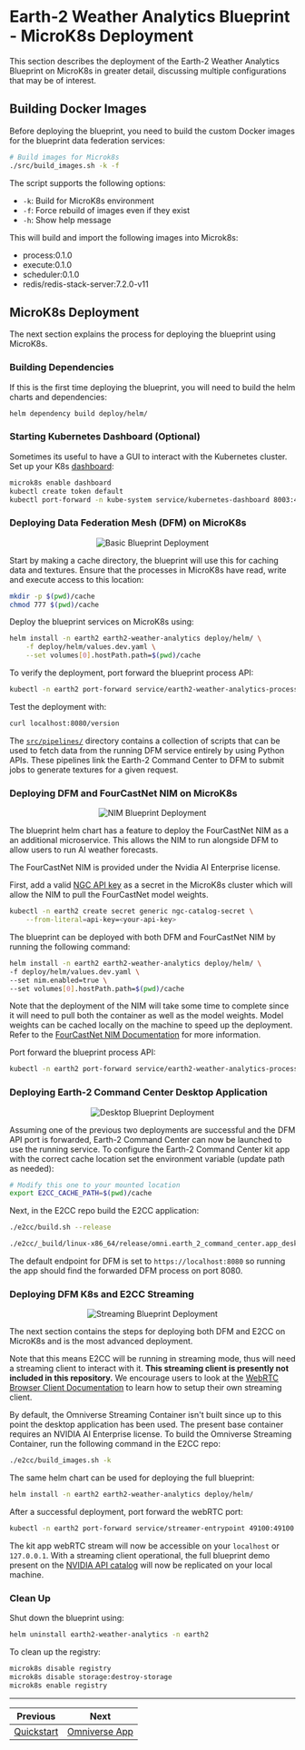 # Earth-2 Weather Analytics Blueprint - MicroK8s Deployment

This section describes the deployment of the Earth-2 Weather Analytics Blueprint on
MicroK8s in greater detail, discussing multiple configurations that may be of interest.

## Building Docker Images

Before deploying the blueprint, you need to build the custom Docker images for the
blueprint data federation services:

```bash
# Build images for Microk8s
./src/build_images.sh -k -f
```

The script supports the following options:

- `-k`: Build for MicroK8s environment
- `-f`: Force rebuild of images even if they exist
- `-h`: Show help message

This will build and import the following images into Microk8s:

- process:0.1.0
- execute:0.1.0
- scheduler:0.1.0
- redis/redis-stack-server:7.2.0-v11

## MicroK8s Deployment

The next section explains the process for deploying the blueprint using MicroK8s.

### Building Dependencies

If this is the first time deploying the blueprint, you will need to build the helm
charts and dependencies:

```bash
helm dependency build deploy/helm/
```

### Starting Kubernetes Dashboard (Optional)

Sometimes its useful to have a GUI to interact with the Kubernetes cluster.
Set up your K8s [dashboard](https://127.0.0.1:10443):

```bash
microk8s enable dashboard
kubectl create token default
kubectl port-forward -n kube-system service/kubernetes-dashboard 8003:443
```

### Deploying Data Federation Mesh (DFM) on MicroK8s

<div align="center">
<div style="max-width: 450px;">

![Basic Blueprint Deployment](./imgs/deployment_basic.png)

 </div>
 </div>

Start by making a cache directory, the blueprint will use this for caching data and
textures.
Ensure that the processes in MicroK8s have read, write and execute access to this
location:

```bash
mkdir -p $(pwd)/cache
chmod 777 $(pwd)/cache
```

Deploy the blueprint services on MicroK8s using:

```bash
helm install -n earth2 earth2-weather-analytics deploy/helm/ \
    -f deploy/helm/values.dev.yaml \
    --set volumes[0].hostPath.path=$(pwd)/cache
```

To verify the deployment, port forward the blueprint process API:

```bash
kubectl -n earth2 port-forward service/earth2-weather-analytics-process 8080:8080
```

Test the deployment with:

```bash
curl localhost:8080/version
```

The [`src/pipelines/`](../src/pipelines/) directory contains a collection of scripts
that can be used to fetch data from the running DFM service entirely by using Python
APIs.
These pipelines link the Earth-2 Command Center to DFM to submit jobs to generate
textures for a given request.

### Deploying DFM and FourCastNet NIM on MicroK8s

<div align="center">
<div style="max-width: 500px;">

![NIM Blueprint Deployment](./imgs/deployment_nim.png)

</div>
</div>

The blueprint helm chart has a feature to deploy the FourCastNet NIM as a an additional
microservice.
This allows the NIM to run alongside DFM to allow users to run AI weather
forecasts.
<!-- TODO somewhere here to explain more about DFM -->
The FourCastNet NIM is provided under the Nvidia AI Enterprise license.

First, add a valid [NGC API key](https://org.ngc.nvidia.com/setup/personal-keys)
as a secret in the MicroK8s cluster which will allow the NIM to pull the FourCastNet
model weights.

```bash
kubectl -n earth2 create secret generic ngc-catalog-secret \
    --from-literal=api-key=<your-api-key>
```

The blueprint can be deployed with both DFM and FourCastNet NIM by running the following
command:

```bash
helm install -n earth2 earth2-weather-analytics deploy/helm/ \
-f deploy/helm/values.dev.yaml \
--set nim.enabled=true \
--set volumes[0].hostPath.path=$(pwd)/cache
```

Note that the deployment of the NIM will take some time to complete since it will need
to pull both the container as well as the model weights.
Model weights can be cached locally on the machine to speed up the deployment.
Refer to the [FourCastNet NIM Documentation](https://docs.nvidia.com/nim/earth-2/fourcastnet/latest/configuring-nim-runtime.html)
for more information.

Port forward the blueprint process API:

```bash
kubectl -n earth2 port-forward service/earth2-weather-analytics-process 8080:8080
```

### Deploying Earth-2 Command Center Desktop Application

<div align="center">
<div style="max-width: 500px;">

![Desktop Blueprint Deployment](./imgs/desktop_workflow.png)

</div>
</div>

Assuming one of the previous two deployments are successful and the DFM API port is
forwarded, Earth-2 Command Center can now be launched to use the running service.
To configure the Earth-2 Command Center kit app with the correct cache location set the
environment variable (update path as needed):

```bash
# Modify this one to your mounted location
export E2CC_CACHE_PATH=$(pwd)/cache
```

Next, in the E2CC repo build the E2CC application:

```bash
./e2cc/build.sh --release

./e2cc/_build/linux-x86_64/release/omni.earth_2_command_center.app_desktop.sh
```

The default endpoint for DFM is set to `https://localhost:8080` so running the app
should find the forwarded DFM process on port 8080.

### Deploying DFM K8s and E2CC Streaming

<div align="center">
<div style="max-width: 550px;">

![Streaming Blueprint Deployment](./imgs/streaming_workflow.png)

</div>
</div>

The next section contains the steps for deploying both DFM and E2CC on MicroK8s and is
the most advanced deployment.

Note that this means E2CC will be running in streaming mode, thus will need a streaming
client to interact with it.
**This streaming client is presently not included in this repository.**
We encourage users to look at the [WebRTC Browser Client Documentation](https://docs.omniverse.nvidia.com/extensions/latest/ext_livestream/webrtc.html)
to learn how to setup their own streaming client.

By default, the Omniverse Streaming Container isn't built since up to this point the
desktop application has been used.
The present base container requires an NVIDIA AI Enterprise license.
To build the Omniverse Streaming Container, run the following command in the E2CC repo:

```bash
./e2cc/build_images.sh -k
```

The same helm chart can be used for deploying the full blueprint:

```bash
helm install -n earth2 earth2-weather-analytics deploy/helm/
```

After a successful deployment, port forward the webRTC port:

```bash
kubectl -n earth2 port-forward service/streamer-entrypoint 49100:49100
```

The kit app webRTC stream will now be accessible on your `localhost` or `127.0.0.1`.
With a streaming client operational, the full blueprint demo present on the [NVIDIA API catalog](https://build.nvidia.com/)
will now be replicated on your local machine.

### Clean Up

Shut down the blueprint using:

```bash
helm uninstall earth2-weather-analytics -n earth2
```

To clean up the registry:

```bash
microk8s disable registry
microk8s disable storage:destroy-storage
microk8s enable registry
```

<!-- Footer Navigation -->
---
<div align="center">

| Previous | Next |
|:---------:|:-----:|
| [Quickstart](./02_quickstart.md) | [Omniverse App](./04_omniverse_app.md) |

</div>
